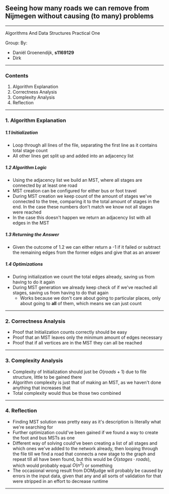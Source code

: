 ## Seeing how many roads we can remove from Nijmegen without causing (to many) problems

---

Algorithms And Data Structures Practical One

Group: 
By:
- Daniël Groenendijk, **s1169129**
- Dirk

---

### Contents

1. Algorithm Explanation
2. Correctness Analysis
3. Complexity Analysis
4. Reflection

---

### 1. Algorithm Explanation

##### 1.1 Initialization
- Loop through all lines of the file, separating the first line as it contains total stage count
- All other lines get split up and added into an adjacency list

##### 1.2 Algorithm Logic
- Using the adjacency list we build an MST, where all stages are connected by at least one road
- MST creation can be configured for either bus or foot travel
- During MST creation we keep count of the amount of stages we've connected to the tree, comparing it to the total amount of stages in the end. In the case these numbers don't match we know not all stages were reached
- In the case this doesn't happen we return an adjacency list with all edges in the MST

##### 1.3 Returning the Answer
- Given the outcome of 1.2 we can either return a -1 if it failed or subtract the remaining edges from the former edges and give that as an answer

##### 1.4 Optimizations
- During initialization we count the total edges already, saving us from having to do it again
- During MST generation we already keep check of if we've reached all stages, saving us from having to do that again
	- Works because we don't care about going to particular places, only about going to **all** of them, which means we can just count

---

### 2. Correctness Analysis
- Proof that Initialization counts correctly should be easy
- Proof that an MST leaves only the minimum amount of edges necessary
- Proof that if all vertices are in the MST they can all be reached


---

### 3. Complexity Analysis
- Complexity of Initialization should just be $O(roads+1)$ due to file structure, little to be gained there
- Algorithm complexity is just that of making an MST, as we haven't done anything that increases that
- Total complexity would thus be those two combined


---

### 4. Reflection
- Finding MST solution was pretty easy as it's description is literally what we're searching for
- Further optimization could've been gained if we found a way to create the foot and bus MSTs as one
- Different way of solving could've been creating a list of all stages and which ones we've added to the network already, then looping through the file till we find a road that connects a new stage to the graph and repeat till all have been found, but this would be $O(stages\cdot roads)$, which would probably equal $O(n^2)$ or something
- The occasional wrong result from DOMjudge will probably be caused by errors in the input data, given that any and all sorts of validation for that were stripped in an effort to decrease runtime


---